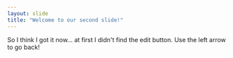 ```yaml
---
layout: slide
title: "Welcome to our second slide!"
---
```

So I think I got it now... at first I didn't find the edit button.
Use the left arrow to go back!
